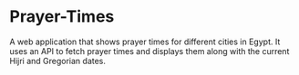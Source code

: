 # Prayer-Times
A web application that shows prayer times for different cities in Egypt. It uses an API to fetch prayer times and displays them along with the current Hijri and Gregorian dates.
